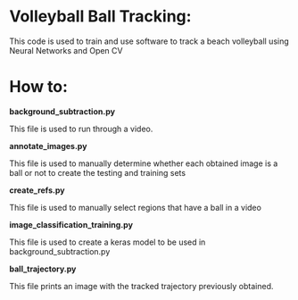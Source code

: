 # Volleyball Ball Tracking:
This code is used to train and use software to track a beach volleyball using Neural Networks and Open CV

# How to:
**background_subtraction.py**

This file is used to run through a video.

**annotate_images.py**

This file is used to manually determine whether each obtained image is a ball or not to create the testing and training sets

**create_refs.py**

This file is used to manually select regions that have a ball in a video

**image_classification_training.py**

This file is used to create a keras model to be used in background_subtraction.py

**ball_trajectory.py**

This file prints an image with the tracked trajectory previously obtained.

